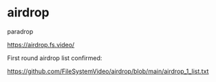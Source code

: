 # airdrop
paradrop

https://airdrop.fs.video/



First round airdrop list confirmed:

https://github.com/FileSystemVideo/airdrop/blob/main/airdrop_1_list.txt
